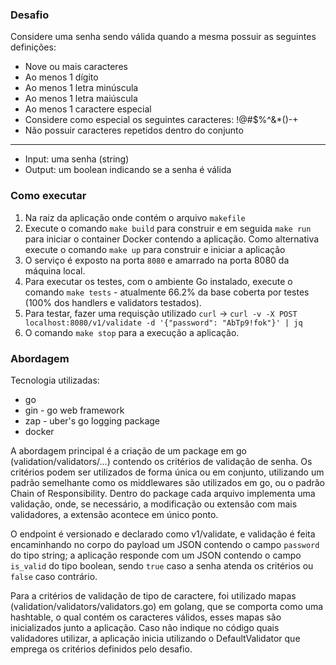 ### Desafio

Considere uma senha sendo válida quando a mesma possuir as seguintes definições:

- Nove ou mais caracteres
- Ao menos 1 dígito
- Ao menos 1 letra minúscula
- Ao menos 1 letra maiúscula
- Ao menos 1 caractere especial
 - Considere como especial os seguintes caracteres: !@#$%^&*()-+
- Não possuir caracteres repetidos dentro do conjunto

---

- Input: uma senha (string)
- Output: um boolean indicando se a senha é válida

### Como executar

1. Na raiz da aplicação onde contém o arquivo `makefile`
1. Execute o comando `make build` para construir e em seguida `make run` para iniciar o container Docker contendo a aplicação. Como alternativa execute o comando `make up` para construir e iniciar a aplicação
1. O serviço é exposto na porta `8080` e amarrado na porta 8080 da máquina local.
1. Para executar os testes, com o ambiente Go instalado, execute o comando `make tests` - atualmente 66.2% da base coberta por testes (100% dos handlers e validators testados).
1. Para testar, fazer uma requisção utilizado `curl` -> `curl -v -X POST localhost:8080/v1/validate -d '{"password": "AbTp9!fok"}' | jq`
1. O comando `make stop` para a execução a aplicação.

### Abordagem

Tecnologia utilizadas:
- go
- gin - go web framework
- zap - uber's go logging package
- docker

A abordagem principal é a criação de um package em go (validation/validators/...) contendo os critérios de validação de senha. Os critérios podem ser utilizados de forma única ou em conjunto, utilizando um padrão semelhante como os middlewares são utilizados em go, ou o padrão Chain of Responsibility. Dentro do package cada arquivo implementa uma validação, onde, se necessário, a modificação ou extensão com mais validadores, a extensão acontece em único ponto.

O endpoint é versionado e declarado como v1/validate, e validação é feita encaminhando no corpo do payload um JSON contendo o campo `password` do tipo string; a aplicação responde com um JSON contendo o campo `is_valid` do tipo boolean, sendo `true` caso a senha atenda os critérios ou `false` caso contrário.

Para a critérios de validação de tipo de caractere, foi utilizado mapas (validation/validators/validators.go) em golang, que se comporta como uma hashtable, o qual contém os caracteres válidos, esses mapas são inicializados junto a aplicação. Caso não indique no código quais validadores utilizar, a aplicação inicia utilizando o DefaultValidator que emprega os critérios definidos pelo desafio.
